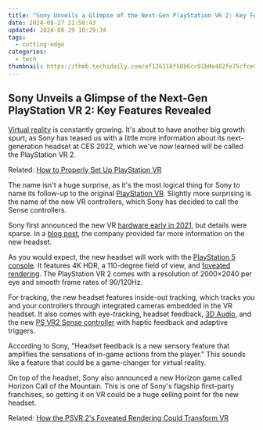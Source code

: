 ```yaml
---
title: "Sony Unveils a Glimpse of the Next-Gen PlayStation VR 2: Key Features Revealed"
date: 2024-08-27 21:58:43
updated: 2024-08-29 10:29:34
tags:
  - cutting-edge
categories:
  - tech
thumbnail: https://thmb.techidaily.com/ef126118f50b6cc91b0e402fe75cfce958a6a6e6b161357abe8bae35407eca1c.jpg
---
```


## Sony Unveils a Glimpse of the Next-Gen PlayStation VR 2: Key Features Revealed

[Virtual reality](https://screen-capture.techidaily.com/new-easing-high-encoding-issues-in-obs-for-2024/) is constantly growing. It's about to have another big growth spurt, as Sony has teased us with a little more information about its next-generation headset at CES 2022, which we've now learned will be called the PlayStation VR 2.

Related: [How to Properly Set Up PlayStation VR](https://some-approaches.techidaily.com/in-2024-understanding-and-adhering-to-soundtracks-legal-requirements-on-instagram/) 

 The name isn't a huge surprise, as it's the most logical thing for Sony to name its follow-up to the original [PlayStation VR](https://some-approaches.techidaily.com/in-2024-understanding-and-adhering-to-soundtracks-legal-requirements-on-instagram/). Slightly more surprising is the name of the new VR controllers, which Sony has decided to call the Sense controllers.

 Sony first announced the new VR [hardware early in 2021](https://blog.playstation.com/2021/02/23/introducing-the-next-generation-of-vr-on-playstation/), but details were sparse. In a [blog post](https://blog.playstation.com/2022/01/04/playstation-vr2-and-playstation-vr2-sense-controller-the-next-generation-of-vr-gaming-on-ps5/), the company provided far more information on the new headset.

 As you would expect, the new headset will work with the [PlayStation 5 console](https://hardware-tips.techidaily.com/discover-new-gadgets-with-toms-electronics-expertise/). It features 4K HDR, a 110-degree field of view, and [foveated rendering](https://techidaily.com/how-to-recover-lost-data-on-apple-iphone-13-mini-drfone-by-drfone-ios-data-recovery-ios-data-recovery/). The PlayStation VR 2 comes with a resolution of 2000×2040 per eye and smooth frame rates of 90/120Hz.

 For tracking, the new headset features inside-out tracking, which tracks you and your controllers through integrated cameras embedded in the VR headset. It also comes with eye-tracking, headset feedback, [3D Audio](https://android-unlock.techidaily.com/in-2024-pattern-locks-are-unsafe-secure-your-samsung-galaxy-a14-5g-phone-now-with-these-tips-by-drfone-android/), and the new [PS VR2 Sense controller](https://blog.playstation.com/2021/03/18/next-gen-vr-on-ps5-the-new-controller/) with haptic feedback and adaptive triggers.

 According to Sony, "Headset feedback is a new sensory feature that amplifies the sensations of in-game actions from the player." This sounds like a feature that could be a game-changer for virtual reality.

 On top of the headset, Sony also announced a new Horizon game called Horizon Call of the Mountain. This is one of Sony's flagship first-party franchises, so getting it on VR could be a huge selling point for the new headset.

Related: [How the PSVR 2's Foveated Rendering Could Transform VR](https://techidaily.com/how-to-recover-lost-data-on-apple-iphone-13-mini-drfone-by-drfone-ios-data-recovery-ios-data-recovery/)

<ins class="adsbygoogle"
     style="display:block"
     data-ad-format="autorelaxed"
     data-ad-client="ca-pub-7571918770474297"
     data-ad-slot="1223367746"></ins>



<ins class="adsbygoogle"
     style="display:block"
     data-ad-client="ca-pub-7571918770474297"
     data-ad-slot="8358498916"
     data-ad-format="auto"
     data-full-width-responsive="true"></ins>
